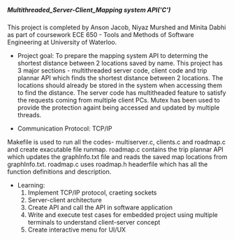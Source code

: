 ##### Multithreaded_Server-Client_Mapping system API('C')
This project is completed by Anson Jacob, Niyaz Murshed and Minita Dabhi as part of coursework ECE 650 - Tools and Methods of Software Engineering at University of Waterloo. 

- Project goal: To prepare the mapping system API to determing the shortest distance between 2 locations saved by name. This project has 3 major sections - multithreaded server code, client code and trip plannar API which finds the shortest distance between 2 locations. The locations should already be stored in the system when accessing them to find the distance. 
The server code has multitheaded feature to satisfy the requests coming from multiple client PCs. Mutex has been used to provide the protection againt being accessed and updated by multiple threads.

- Communication Protocol: TCP/IP

Makefile is used to run all the codes- multiserver.c, clients.c and roadmap.c and create exacutable file runmap.
roadmap.c contains the trip plannar API which updates the graphInfo.txt file and reads the saved map locations from graphInfo.txt. roadmap.c uses roadmap.h headerfile which has all the function definitions and description.

- Learning:
  1. Implement TCP/IP protocol, craeting sockets
  2. Server-client architecture
  3. Create API and call the API in software application
  4. Write and execute test cases for embedded project using multiple terminals to understand client-server concept
  5. Create interactive menu for UI/UX 
  
